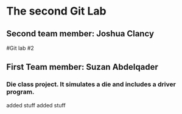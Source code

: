 # The second Git Lab
## Second team member: Joshua Clancy
#Git lab #2
## First Team member: Suzan Abdelqader
### Die class project. It simulates a die and includes a driver program. 
added stuff
added stuff
